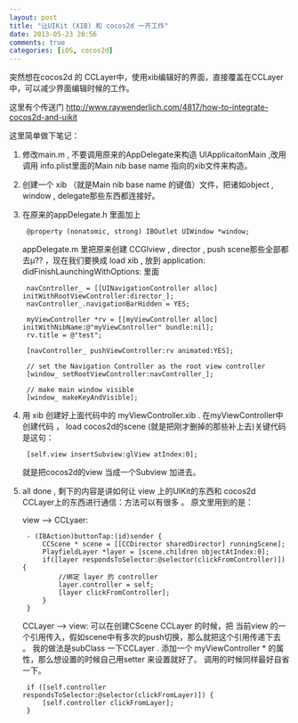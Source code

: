 ```yaml
---
layout: post
title: "让UIKit (XIB) 和 cocos2d 一齐工作"
date: 2013-05-23 20:56
comments: true
categories: [iOS, cocos2d]
---
```



突然想在cocos2d 的 CCLayer中，使用xib编辑好的界面，直接覆盖在CCLayer中，可以减少界面编辑时候的工作。

这里有个传送门 <http://www.raywenderlich.com/4817/how-to-integrate-cocos2d-and-uikit>

<!--more-->

这里简单做下笔记：

1. 修改main.m , 不要调用原来的AppDelegate来构造 UIApplicaitonMain  ,改用调用 info.plist里面的Main nib base name 指向的xib文件来构造。 
2. 创建一个 xib （就是Main nib base name 的键值）文件，把诸如object , window , delegate那些东西都连接好。
3. 在原来的appDelegate.h 里面加上 


	
		@property (nonatomic, strong) IBOutlet UIWindow *window; 
		
	appDelegate.m 里把原来创建 CCGlview , director , push scene那些全部都去µ?? ，现在我们要换成 load xib , 放到 application: didFinishLaunchingWithOptions: 里面
		
		navController_ = [[UINavigationController alloc] initWithRootViewController:director_];
		navController_.navigationBarHidden = YES;
    
    	myViewController *rv = [[myViewController alloc] initWithNibName:@"myViewController" bundle:nil];
    	rv.title = @"test";
    
   		[navController_ pushViewController:rv animated:YES];
    
		// set the Navigation Controller as the root view controller
    	[window_ setRootViewController:navController_];

		// make main window visible
		[window_ makeKeyAndVisible];

4. 用 xib 创建好上面代码中的 myViewController.xib . 在myViewController中创建代码 ， load cocos2d的scene (就是把刚才删掉的那些补上去)关键代码是这句：


	
		[self.view insertSubview:glView atIndex:0];
		
		
	就是把cocos2d的view 当成一个Subview 加进去。
	
5. all done , 剩下的内容是讲如何让 view 上的UIKit的东西和 cocos2d CCLayer上的东西进行通信：方法可以有很多 。 原文里用到的是：

	view --> CCLyaer:

		- (IBAction)buttonTap:(id)sender {
		    CCScene * scene = [[CCDirector sharedDirector] runningScene];
		    PlayfieldLayer *layer = [scene.children objectAtIndex:0];
		    if([layer respondsToSelector:@selector(clickFromController)]) {
		        //绑定 layer 的 controller 
		        layer.controller = self;
		        [layer clickFromController];
		    }
		} 
		
	CCLayer --> view:
	可以在创建CScene CCLayer 的时候，把 当前view 的一个引用传入，假如scene中有多次的push切换，那么就把这个引用传递下去 。 我的做法是subClass 一下CCLayer  . 添加一个 myViewController * 的属性，那么想设置的时候自己用setter 来设置就好了。  调用的时候同样最好自省一下。
				
		if ([self.controller respondsToSelector:@selector(clickFromLayer)]) {
            [self.controller clickFromLayer];
        }
